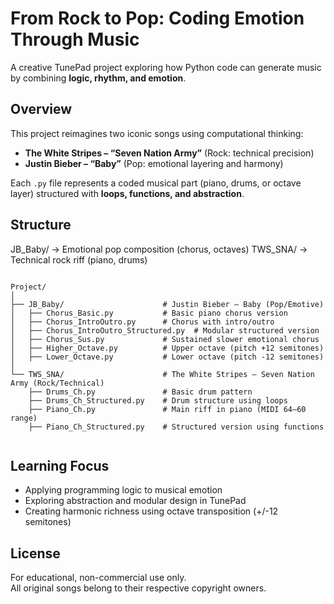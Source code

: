 
# From Rock to Pop: Coding Emotion Through Music

A creative TunePad project exploring how Python code can generate music by combining **logic, rhythm, and emotion**.

## Overview
This project reimagines two iconic songs using computational thinking:
- **The White Stripes – “Seven Nation Army”** (Rock: technical precision)  
- **Justin Bieber – “Baby”** (Pop: emotional layering and harmony)

Each `.py` file represents a coded musical part (piano, drums, or octave layer) structured with **loops, functions, and abstraction**.

## Structure

JB_Baby/      → Emotional pop composition (chorus, octaves)
TWS_SNA/      → Technical rock riff (piano, drums)

```

Project/
│
├── JB_Baby/                      # Justin Bieber – Baby (Pop/Emotive)
│   ├── Chorus_Basic.py           # Basic piano chorus version
│   ├── Chorus_IntroOutro.py      # Chorus with intro/outro
│   ├── Chorus_IntroOutro_Structured.py  # Modular structured version
│   ├── Chorus_Sus.py             # Sustained slower emotional chorus
│   ├── Higher_Octave.py          # Upper octave (pitch +12 semitones)
│   ├── Lower_Octave.py           # Lower octave (pitch -12 semitones)
│
└── TWS_SNA/                      # The White Stripes – Seven Nation Army (Rock/Technical)
    ├── Drums_Ch.py               # Basic drum pattern
    ├── Drums_Ch_Structured.py    # Drum structure using loops
    ├── Piano_Ch.py               # Main riff in piano (MIDI 64–60 range)
    ├── Piano_Ch_Structured.py    # Structured version using functions


```



## Learning Focus
- Applying programming logic to musical emotion  
- Exploring abstraction and modular design in TunePad  
- Creating harmonic richness using octave transposition (+/-12 semitones)

## License
For educational, non-commercial use only.  
All original songs belong to their respective copyright owners.
